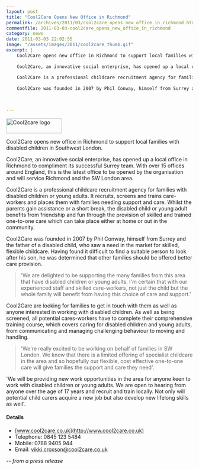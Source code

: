 ```yaml
---
layout: post
title: "Cool2Care Opens New Office in Richmond"
permalink: /archives/2011/03/cool2care_opens_new_office_in_richmond.html
commentfile: 2011-03-03-cool2care_opens_new_office_in_richmond
category: news
date: 2011-03-03 22:02:55
image: "/assets/images/2011/cool2care_thumb.gif"
excerpt: |
    Cool2Care opens new office in Richmond to support local families with disabled children in Southwest London.
    
    Cool2Care, an innovative social enterprise, has opened up a local office in Richmond to compliment its successful Surrey team. With over 15 offices around England, this is the latest office to be opened by the organisation and will service Richmond and the SW London area.
    
    Cool2Care is a professional childcare recruitment agency for families with disabled children or young adults. It recruits, screens and trains care-workers and places them with families needing support and care. Whilst the parents gain assistance or a short break, the disabled child or young adult benefits from friendship and fun through the provision of skilled and trained one-to-one care which can take place either at home or out in the community.
    
    Cool2Care was founded in 2007 by Phil Conway, himself from Surrey and the father of a disabled child, who saw a need in the market for skilled, flexible childcare. Having found it difficult to find a suitable person to look after his son, he was determined that other families should be offered better care provision.
    
    

---
```


<a href="/assets/images/2011/cool2care.gif" title="See larger version of - Cool2care logo"><img src="/assets/images/2011/cool2care_thumb.gif" width="150" height="40" alt="Cool2care logo" class=" right" /></a>

Cool2Care opens new office in Richmond to support local families with disabled children in Southwest London.

Cool2Care, an innovative social enterprise, has opened up a local office in Richmond to compliment its successful Surrey team. With over 15 offices around England, this is the latest office to be opened by the organisation and will service Richmond and the SW London area.

Cool2Care is a professional childcare recruitment agency for families with disabled children or young adults. It recruits, screens and trains care-workers and places them with families needing support and care. Whilst the parents gain assistance or a short break, the disabled child or young adult benefits from friendship and fun through the provision of skilled and trained one-to-one care which can take place either at home or out in the community.

Cool2Care was founded in 2007 by Phil Conway, himself from Surrey and the father of a disabled child, who saw a need in the market for skilled, flexible childcare. Having found it difficult to find a suitable person to look after his son, he was determined that other families should be offered better care provision.

> 'We are delighted to be supporting the many families from this area that have disabled children or young adults. I'm certain that with our experienced staff and skilled care-workers, not just the child but the whole family will benefit from having this choice of care and support.'

Cool2Care are looking for families to get in touch with them as well as anyone interested in working with disabled children. As well as being screened, all potential cares-workers have to complete their comprehensive training course, which covers caring for disabled children and young adults, from communicating and managing challenging behaviour to moving and handling.

> 'We're really excited to be working on behalf of families in SW London. We know that there is a limited offering of specialist childcare in the area and so hopefully our flexible, cost effective one-to-one care will give families the support and care they need'.

'We will be providing new work opportunities in the area for anyone keen to work with disabled children or young adults. We are open to hearing from anyone over the age of 17 years and recruit and train locally. Not only will potential child carers acquire a new job but also develop new lifelong skills as well'.

#### Details

-   [www.cool2care.co.uk](http://www.cool2care.co.uk)
-   Telephone: 0845 123 5484
-   Mobile: 0788 9405 944
-   Email: <vikki.croxson@cool2care.co.uk>

<em>-- from a press release</em>
